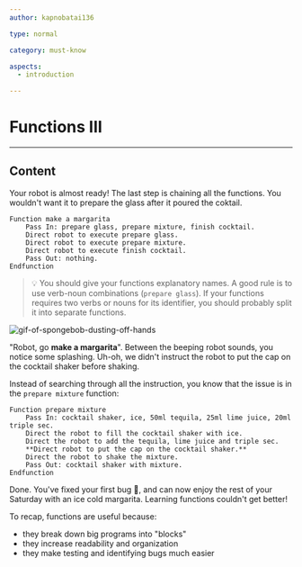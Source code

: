 ```yaml
---
author: kapnobatai136

type: normal

category: must-know

aspects:
  - introduction

---
```


# Functions III

---
## Content

Your robot is almost ready! The last step is chaining all the functions. You wouldn't want it to prepare the glass after it poured the coktail.

```plain-text
Function make a margarita
    Pass In: prepare glass, prepare mixture, finish cocktail.
    Direct robot to execute prepare glass.
    Direct robot to execute prepare mixture.
    Direct robot to execute finish cocktail.
    Pass Out: nothing.
Endfunction
```

> 💡 You should give your functions explanatory names. A good rule is to use verb-noun combinations (`prepare glass`). If your functions requires two verbs or nouns for its identifier, you should probably split it into separate functions.

![gif-of-spongebob-dusting-off-hands](https://img.enkipro.com/cdf13a221aa155022ba5eb2031e27cde.gif)

"Robot, go **make a margarita**". Between the beeping robot sounds, you notice some splashing. Uh-oh, we didn't instruct the robot to put the cap on the cocktail shaker before shaking.

Instead of searching through all the instruction, you know that the issue is in the `prepare mixture` function:

```plain-text
Function prepare mixture
    Pass In: cocktail shaker, ice, 50ml tequila, 25ml lime juice, 20ml triple sec.
    Direct the robot to fill the cocktail shaker with ice.
    Direct the robot to add the tequila, lime juice and triple sec.
    **Direct robot to put the cap on the cocktail shaker.**
    Direct the robot to shake the mixture.
    Pass Out: cocktail shaker with mixture.
Endfunction
```

Done. You've fixed your first bug 🐛, and can now enjoy the rest of your Saturday with an ice cold margarita. Learning functions couldn't get better!

To recap, functions are useful because:
- they break down big programs into "blocks"
- they increase readability and organization
- they make testing and identifying bugs much easier
